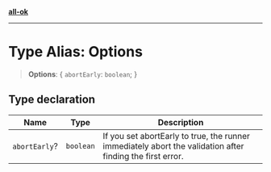[**all-ok**](../README.md)

***

# Type Alias: Options

> **Options**: \{ `abortEarly`: `boolean`; \}

## Type declaration

| Name | Type | Description |
| ------ | ------ | ------ |
| `abortEarly`? | `boolean` | If you set abortEarly to true, the runner immediately abort the validation after finding the first error. |
